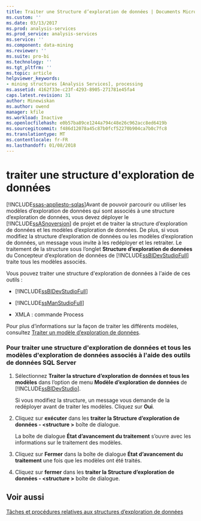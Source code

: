 ```yaml
---
title: Traiter une Structure d’exploration de données | Documents Microsoft
ms.custom: ''
ms.date: 03/13/2017
ms.prod: analysis-services
ms.prod_service: analysis-services
ms.service: ''
ms.component: data-mining
ms.reviewer: ''
ms.suite: pro-bi
ms.technology: ''
ms.tgt_pltfrm: ''
ms.topic: article
helpviewer_keywords:
- mining structures [Analysis Services], processing
ms.assetid: 4162f33e-c23f-4293-8905-271781e45fa4
caps.latest.revision: 31
author: Minewiskan
ms.author: owend
manager: kfile
ms.workload: Inactive
ms.openlocfilehash: e0b57ba89ce1244a794c48e26c962acc8ed6419b
ms.sourcegitcommit: f486d12078a45c87b0fcf52270b904ca7b0c7fc8
ms.translationtype: MT
ms.contentlocale: fr-FR
ms.lasthandoff: 01/08/2018
---
```

# <a name="process-a-mining-structure"></a>traiter une structure d'exploration de données
[!INCLUDE[ssas-appliesto-sqlas](../../includes/ssas-appliesto-sqlas.md)]Avant de pouvoir parcourir ou utiliser les modèles d’exploration de données qui sont associés à une structure d’exploration de données, vous devez déployer le [!INCLUDE[ssASnoversion](../../includes/ssasnoversion-md.md)] de projet et de traiter la structure d’exploration de données et les modèles d’exploration de données. De plus, si vous modifiez la structure d’exploration de données ou les modèles d’exploration de données, un message vous invite à les redéployer et les retraiter. Le traitement de la structure sous l’onglet **Structure d’exploration de données** du Concepteur d’exploration de données de [!INCLUDE[ssBIDevStudioFull](../../includes/ssbidevstudiofull-md.md)] traite tous les modèles associés.  
  
 Vous pouvez traiter une structure d'exploration de données à l'aide de ces outils :  
  
-   [!INCLUDE[ssBIDevStudioFull](../../includes/ssbidevstudiofull-md.md)]  
  
-   [!INCLUDE[ssManStudioFull](../../includes/ssmanstudiofull-md.md)]  
  
-   XMLA : commande Process  
  
 Pour plus d’informations sur la façon de traiter les différents modèles, consultez [Traiter un modèle d’exploration de données](../../analysis-services/data-mining/process-a-mining-model.md).  
  
### <a name="to-process-a-mining-structure-and-all-associated-mining-models-using-sql-server-data-tools"></a>Pour traiter une structure d'exploration de données et tous les modèles d'exploration de données associés à l'aide des outils de données SQL Server  
  
1.  Sélectionnez **Traiter la structure d’exploration de données et tous les modèles** dans l’option de menu **Modèle d’exploration de données** de [!INCLUDE[ssBIDevStudio](../../includes/ssbidevstudio-md.md)].  
  
     Si vous modifiez la structure, un message vous demande de la redéployer avant de traiter les modèles. Cliquez sur **Oui**.  
  
2.  Cliquez sur **exécuter** dans les **traiter la Structure d’exploration de données - \<structure >** boîte de dialogue.  
  
     La boîte de dialogue **État d’avancement du traitement** s’ouvre avec les informations sur le traitement des modèles.  
  
3.  Cliquez sur **Fermer** dans la boîte de dialogue **État d’avancement du traitement** une fois que les modèles ont été traités.  
  
4.  Cliquez sur **fermer** dans les **traiter la Structure d’exploration de données - \<structure >** boîte de dialogue.  
  
## <a name="see-also"></a>Voir aussi  
 [Tâches et procédures relatives aux structures d’exploration de données](../../analysis-services/data-mining/mining-structure-tasks-and-how-tos.md)  
  
  
